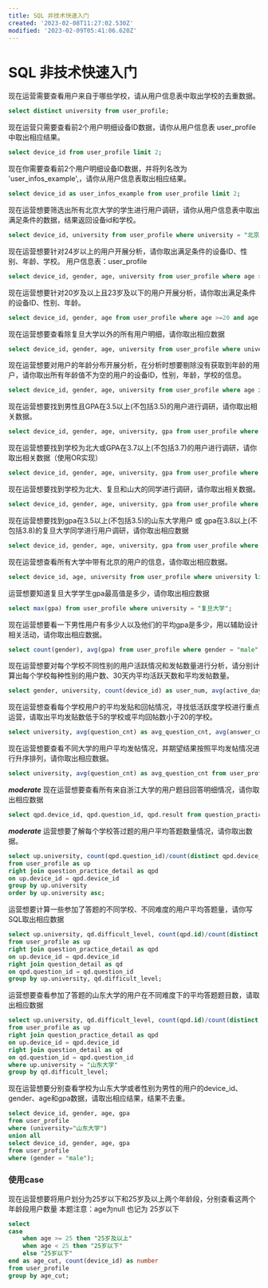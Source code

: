 ```yaml
---
title: SQL 非技术快速入门
created: '2023-02-08T11:27:02.530Z'
modified: '2023-02-09T05:41:06.620Z'
---
```


# SQL 非技术快速入门

现在运营需要查看用户来自于哪些学校，请从用户信息表中取出学校的去重数据。
```sql
select distinct university from user_profile;
```
现在运营只需要查看前2个用户明细设备ID数据，请你从用户信息表 user_profile 中取出相应结果。
```sql
select device_id from user_profile limit 2;
```
现在你需要查看前2个用户明细设备ID数据，并将列名改为 'user_infos_example',，请你从用户信息表取出相应结果。
```sql
select device_id as user_infos_example from user_profile limit 2;
```
现在运营想要筛选出所有北京大学的学生进行用户调研，请你从用户信息表中取出满足条件的数据，结果返回设备id和学校。
```sql
select device_id, university from user_profile where university = "北京大学";
```
现在运营想要针对24岁以上的用户开展分析，请你取出满足条件的设备ID、性别、年龄、学校。
用户信息表：user_profile
```sql
select device_id, gender, age, university from user_profile where age >= 24;
```
现在运营想要针对20岁及以上且23岁及以下的用户开展分析，请你取出满足条件的设备ID、性别、年龄。
```sql
select device_id, gender, age from user_profile where age >=20 and age <= 23; 
```
现在运营想要查看除复旦大学以外的所有用户明细，请你取出相应数据
```sql
select device_id, gender, age, university from user_profile where university not in ("复旦大学");
```
现在运营想要对用户的年龄分布开展分析，在分析时想要剔除没有获取到年龄的用户，请你取出所有年龄值不为空的用户的设备ID，性别，年龄，学校的信息。
```sql
select device_id, gender, age, university from user_profile where age is not null;
```
现在运营想要找到男性且GPA在3.5以上(不包括3.5)的用户进行调研，请你取出相关数据。
```sql
select device_id, gender, age, university, gpa from user_profile where gpa >3.5 and gender = "male";
```

现在运营想要找到学校为北大或GPA在3.7以上(不包括3.7)的用户进行调研，请你取出相关数据（使用OR实现）
```sql
select device_id, gender, age, university, gpa from user_profile where university = "北京大学" or gpa > 3.7;
```
现在运营想要找到学校为北大、复旦和山大的同学进行调研，请你取出相关数据。
```sql
select device_id, gender, age, university, gpa from user_profile where university in ("北京大学","复旦大学","山东大学");
```

现在运营想要找到gpa在3.5以上(不包括3.5)的山东大学用户 或 gpa在3.8以上(不包括3.8)的复旦大学同学进行用户调研，请你取出相应数据
```sql
select device_id, gender, age, university, gpa from user_profile where (university="山东大学" and gpa >3.5) or (university="复旦大学" and gpa >3.8);
```
现在运营想查看所有大学中带有北京的用户的信息，请你取出相应数据。
```sql
select device_id, age, university from user_profile where university like "%北京%";
```
运营想要知道复旦大学学生gpa最高值是多少，请你取出相应数据
```sql
select max(gpa) from user_profile where university = "复旦大学";
```

现在运营想要看一下男性用户有多少人以及他们的平均gpa是多少，用以辅助设计相关活动，请你取出相应数据。
```sql
select count(gender), avg(gpa) from user_profile where gender = "male";
```
现在运营想要对每个学校不同性别的用户活跃情况和发帖数量进行分析，请分别计算出每个学校每种性别的用户数、30天内平均活跃天数和平均发帖数量。
```sql
select gender, university, count(device_id) as user_num, avg(active_days_within_30) as avg_active_day, avg(question_cnt) as avg_question_cnt from user_profile group by gender, university;
```

现在运营想查看每个学校用户的平均发贴和回帖情况，寻找低活跃度学校进行重点运营，请取出平均发贴数低于5的学校或平均回帖数小于20的学校。
```sql
select university, avg(question_cnt) as avg_question_cnt, avg(answer_cnt) as avg_answer_cnt from user_profile group by university having (avg_question_cnt <5) or (avg_answer_cnt <20);
```
现在运营想要查看不同大学的用户平均发帖情况，并期望结果按照平均发帖情况进行升序排列，请你取出相应数据。
```sql
select university, avg(question_cnt) as avg_question_cnt from user_profile group by university order by avg_question_cnt asc;
```

***moderate***
现在运营想要查看所有来自浙江大学的用户题目回答明细情况，请你取出相应数据
```sql
select qpd.device_id, qpd.question_id, qpd.result from question_practice_detail as qpd inner join user_profile as up on qpd.device_id = up.device_id and up.university = "浙江大学" order by question_id asc;
```

***moderate***
运营想要了解每个学校答过题的用户平均答题数量情况，请你取出数据。
```sql
select up.university, count(qpd.question_id)/count(distinct qpd.device_id) as avg_answer_cnt
from user_profile as up
right join question_practice_detail as qpd
on up.device_id = qpd.device_id 
group by up.university
order by up.university asc;
```
运营想要计算一些参加了答题的不同学校、不同难度的用户平均答题量，请你写SQL取出相应数据
```sql
select up.university, qd.difficult_level, count(qpd.id)/count(distinct qpd.device_id) as avg_answer_cnt 
from user_profile as up
right join question_practice_detail as qpd 
on up.device_id = qpd.device_id
right join question_detail as qd
on qpd.question_id = qd.question_id 
group by up.university, qd.difficult_level;
```
运营想要查看参加了答题的山东大学的用户在不同难度下的平均答题题目数，请取出相应数据

```sql
select up.university, qd.difficult_level, count(qpd.id)/count(distinct qpd.device_id) as avg_answer_cnt
from user_profile as up
right join question_practice_detail as qpd
on up.device_id = qpd.device_id
right join question_detail as qd
on qd.question_id = qpd.question_id
where up.university = "山东大学"
group by qd.difficult_level;

```
现在运营想要分别查看学校为山东大学或者性别为男性的用户的device_id、gender、age和gpa数据，请取出相应结果，结果不去重。
```sql
select device_id, gender, age, gpa
from user_profile
where (university="山东大学")
union all
select device_id, gender, age, gpa
from user_profile
where (gender = "male");
```

### 使用case
现在运营想要将用户划分为25岁以下和25岁及以上两个年龄段，分别查看这两个年龄段用户数量
本题注意：age为null 也记为 25岁以下
```sql
select 
case
    when age >= 25 then "25岁及以上"
    when age < 25 then "25岁以下"
    else "25岁以下"
end as age_cut, count(device_id) as number
from user_profile
group by age_cut;
```
